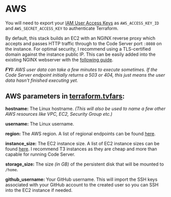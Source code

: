 # AWS
You will need to export your [IAM User Access Keys](https://docs.aws.amazon.com/IAM/latest/UserGuide/id_credentials_access-keys.html) as `AWS_ACCESS_KEY_ID` and `AWS_SECRET_ACCESS_KEY` to authenticate Terraform.

By default, this stack builds an EC2 with an NGINX reverse proxy which accepts and passes HTTP traffic through to the Code Server port `:8080` on the instance. For optimal security, I recommend using a TLS-certified domain against the instance public IP. This can be easily added into the existing NGINX webserver with the [following guide](https://www.scaleway.com/en/docs/how-to-configure-nginx-reverse-proxy/#-Adding-TLS-to-your-Nginx-Reverse-Proxy-using-Lets-Encrypt).

_**FYI:** AWS user data can take a few minutes to execute sometimes. If the Code Server endpoint initially returns a 503 or 404, this just means the user data hasn't finished executing yet._

## AWS parameters in [terraform.tvfars](terraform.tfvars):

**hostname:** The Linux hostname. *(This will also be used to name a few other AWS resources like VPC, EC2, Security Group etc.)*

**username:** The Linux username.

**region:** The AWS region. A list of regional endpoints can be found [here](https://docs.aws.amazon.com/general/latest/gr/rande.html#regional-endpoints).

**instance_size:** The EC2 instance size. A list of EC2 instance sizes can be found [here](https://aws.amazon.com/ec2/instance-types/). I recommend T3 instances as they are cheap and more than capable for running Code Server.

**storage_size:** The size *(in GB)* of the persistent disk that will be mounted to `/home`.

**github_username:** Your GitHub username. This will import the SSH keys associated with your GitHub account to the created user so you can SSH into the EC2 instance if needed.